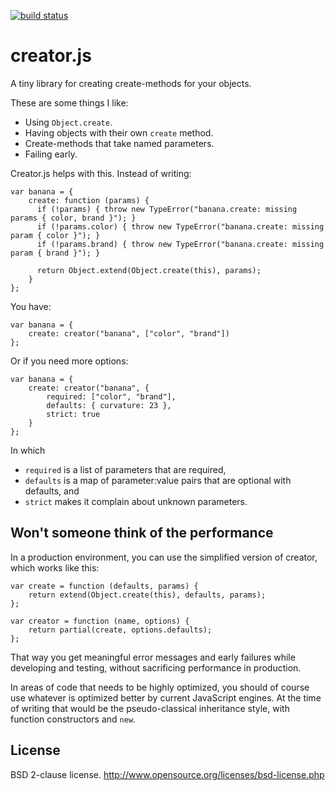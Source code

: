 [![build status](https://secure.travis-ci.org/magnars/creator.js.png)](http://travis-ci.org/magnars/creator.js)
# creator.js

A tiny library for creating create-methods for your objects.

These are some things I like:

 * Using `Object.create`.
 * Having objects with their own `create` method.
 * Create-methods that take named parameters.
 * Failing early.

Creator.js helps with this. Instead of writing:

    var banana = {
        create: function (params) {
          if (!params) { throw new TypeError("banana.create: missing params { color, brand }"); }
          if (!params.color) { throw new TypeError("banana.create: missing param { color }"); }
          if (!params.brand) { throw new TypeError("banana.create: missing param { brand }"); }

          return Object.extend(Object.create(this), params);
        }
    };

You have:

    var banana = {
        create: creator("banana", ["color", "brand"])
    };

Or if you need more options:

    var banana = {
        create: creator("banana", {
            required: ["color", "brand"],
            defaults: { curvature: 23 },
            strict: true
        }
    };

In which

* `required` is a list of parameters that are required,
* `defaults` is a map of parameter:value pairs that are optional with defaults, and
* `strict` makes it complain about unknown parameters.

## Won't someone think of the performance

In a production environment, you can use the simplified version of creator,
which works like this:

    var create = function (defaults, params) {
        return extend(Object.create(this), defaults, params);
    };

    var creator = function (name, options) {
        return partial(create, options.defaults);
    };

That way you get meaningful error messages and early failures while developing
and testing, without sacrificing performance in production.

In areas of code that needs to be highly optimized, you should of course use
whatever is optimized better by current JavaScript engines. At the time of
writing that would be the pseudo-classical inheritance style, with function
constructors and `new`.

## License

BSD 2-clause license. http://www.opensource.org/licenses/bsd-license.php
